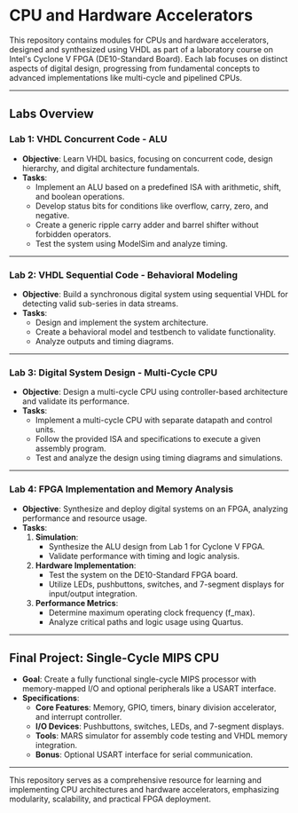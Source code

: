 # CPU and Hardware Accelerators

This repository contains modules for CPUs and hardware accelerators, designed and synthesized using VHDL as part of a laboratory course on Intel's Cyclone V FPGA (DE10-Standard Board). Each lab focuses on distinct aspects of digital design, progressing from fundamental concepts to advanced implementations like multi-cycle and pipelined CPUs.

---

## Labs Overview

### **Lab 1: VHDL Concurrent Code - ALU**
- **Objective**: Learn VHDL basics, focusing on concurrent code, design hierarchy, and digital architecture fundamentals.
- **Tasks**:
  - Implement an ALU based on a predefined ISA with arithmetic, shift, and boolean operations.
  - Develop status bits for conditions like overflow, carry, zero, and negative.
  - Create a generic ripple carry adder and barrel shifter without forbidden operators.
  - Test the system using ModelSim and analyze timing.

---

### **Lab 2: VHDL Sequential Code - Behavioral Modeling**
- **Objective**: Build a synchronous digital system using sequential VHDL for detecting valid sub-series in data streams.
- **Tasks**:
  - Design and implement the system architecture.
  - Create a behavioral model and testbench to validate functionality.
  - Analyze outputs and timing diagrams.

---

### **Lab 3: Digital System Design - Multi-Cycle CPU**
- **Objective**: Design a multi-cycle CPU using controller-based architecture and validate its performance.
- **Tasks**:
  - Implement a multi-cycle CPU with separate datapath and control units.
  - Follow the provided ISA and specifications to execute a given assembly program.
  - Test and analyze the design using timing diagrams and simulations.

---

### **Lab 4: FPGA Implementation and Memory Analysis**
- **Objective**: Synthesize and deploy digital systems on an FPGA, analyzing performance and resource usage.
- **Tasks**:
  1. **Simulation**:
     - Synthesize the ALU design from Lab 1 for Cyclone V FPGA.
     - Validate performance with timing and logic analysis.
  2. **Hardware Implementation**:
     - Test the system on the DE10-Standard FPGA board.
     - Utilize LEDs, pushbuttons, switches, and 7-segment displays for input/output integration.
  3. **Performance Metrics**:
     - Determine maximum operating clock frequency (f_max).
     - Analyze critical paths and logic usage using Quartus.

---

## Final Project: Single-Cycle MIPS CPU  
- **Goal**: Create a fully functional single-cycle MIPS processor with memory-mapped I/O and optional peripherals like a USART interface.  
- **Specifications**:
  - **Core Features**: Memory, GPIO, timers, binary division accelerator, and interrupt controller.
  - **I/O Devices**: Pushbuttons, switches, LEDs, and 7-segment displays.
  - **Tools**: MARS simulator for assembly code testing and VHDL memory integration.
  - **Bonus**: Optional USART interface for serial communication.

---

This repository serves as a comprehensive resource for learning and implementing CPU architectures and hardware accelerators, emphasizing modularity, scalability, and practical FPGA deployment.

